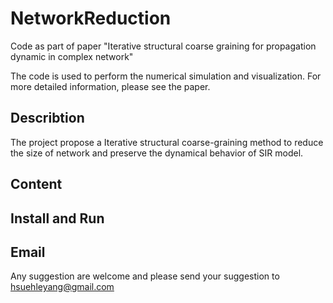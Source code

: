 # NetworkReduction

Code as part of paper "Iterative structural coarse graining for propagation dynamic in complex network"

The code is used to perform the numerical simulation and visualization. For more detailed information, please see the paper. 

## Describtion

The project propose a Iterative structural coarse-graining method to reduce the size of network and preserve the dynamical behavior of SIR model.


## Content 

## Install and Run

## Email

Any suggestion are welcome and please send your suggestion to hsuehleyang@gmail.com



